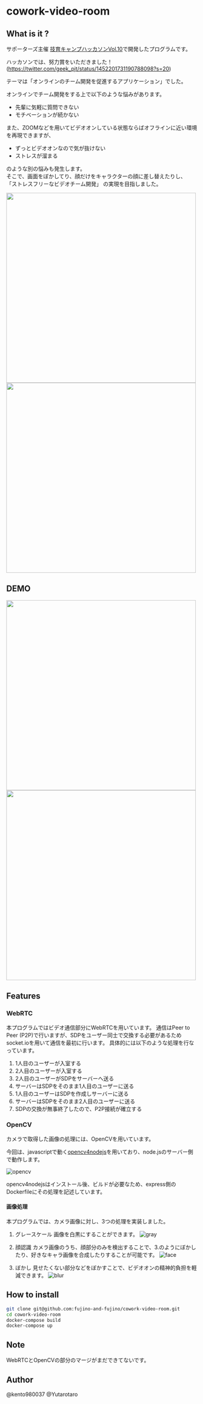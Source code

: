 # cowork-video-room

## What is it ?
サポーターズ主催 [技育キャンプハッカソンVol.10](https://talent.supporterz.jp/geekcamp/2021/)で開発したプログラムです。

ハッカソンでは、努力賞をいただきました！(https://twitter.com/geek_pjt/status/1452201731190788098?s=20)

テーマは「オンラインのチーム開発を促進するアプリケーション」でした。

オンラインでチーム開発をする上で以下のような悩みがあります。
- 先輩に気軽に質問できない
- モチベーションが続かない

また、ZOOMなどを用いてビデオオンしている状態ならばオフラインに近い環境を再現できますが、
- ずっとビデオオンなので気が抜けない
- ストレスが溜まる

のような別の悩みも発生します。  
そこで、画面をぼかしてり、顔だけをキャラクターの顔に差し替えたりし、
「ストレスフリーなビデオチーム開発」
の実現を目指しました。

<img src="https://user-images.githubusercontent.com/82075582/138822254-6e9df46a-e152-4970-bf1d-17283be056ff.png" width="500px">
<img src="https://user-images.githubusercontent.com/82075582/138824271-f43c091d-f66a-4365-ad3d-0ebbdb5a645f.png" width="500px">
 
## DEMO
<img src="https://user-images.githubusercontent.com/82075582/138822279-990085d0-7d3e-43aa-9d23-11b827c667cf.gif" width="500px">
<img src="https://user-images.githubusercontent.com/82075582/138823944-b279c01b-d428-4d2b-a0ca-07c37c417a56.gif" width="500px">
 
## Features

### WebRTC
本プログラムではビデオ通信部分にWebRTCを用いています。
通信はPeer to Peer (P2P)で行いますが、SDPをユーザー同士で交換する必要があるためsocket.ioを用いて通信を最初に行います。
具体的には以下のような処理を行なっています。
1. 1人目のユーザーが入室する
1. 2人目のユーザーが入室する
1. 2人目のユーザーがSDPをサーバーへ送る
1. サーバーはSDPをそのまま1人目のユーザーに送る
1. 1人目のユーザーはSDPを作成しサーバーに送る
1. サーバーはSDPをそのまま2人目のユーザーに送る
1. SDPの交換が無事終了したので、P2P接続が確立する

### OpenCV
カメラで取得した画像の処理には、OpenCVを用いています。

今回は、javascriptで動く[opencv4nodejs](https://github.com/justadudewhohacks/opencv4nodejs)を用いており、node.jsのサーバー側で動作します。

![opencv](https://user-images.githubusercontent.com/53333096/140637779-e393e468-e75b-4f22-b590-5beb0fabfa79.png)

opencv4nodejsはインストール後、ビルドが必要なため、express側のDockerfileにその処理を記述しています。

#### 画像処理
本プログラムでは、カメラ画像に対し、3つの処理を実装しました。

1. グレースケール
画像を白黒にすることができます。
![gray](https://user-images.githubusercontent.com/53333096/140637791-60e7c2fb-da68-4703-8fda-b5bd69b5a5dd.gif)


2. 顔認識
カメラ画像のうち、顔部分のみを検出することで、3.のようにぼかしたり、好きなキャラ画像を合成したりすることが可能です。
![face](https://user-images.githubusercontent.com/53333096/140637753-80d902b9-722b-47a1-8791-6350c6bcb225.gif)

3. ぼかし
見せたくない部分などをぼかすことで、ビデオオンの精神的負担を軽減できます。
![blur](https://user-images.githubusercontent.com/53333096/140637757-e5fae9f3-375f-49ab-aaaa-7636566616c4.gif)


## How to install

```bash
git clone git@github.com:fujino-and-fujino/cowork-video-room.git
cd cowork-video-room
docker-compose build
docker-compose up
```

 
## Note
WebRTCとOpenCVの部分のマージがまだできてないです。
 
## Author
@kento980037
@Yutarotaro
 
